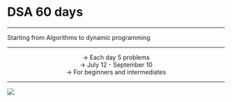 # DSA 60 days 


<hr>
Starting from Algorithms to dynamic programming

<hr><center>
-> Each day 5 problems <br>
-> July 12 - September 10 <br>
-> For beginners and intermediates <br></center>
<hr>
<img src="https://github.com/Sushreesatarupa/DSA-60Days/blob/main/Day01/20210712_002834_0000.png">
